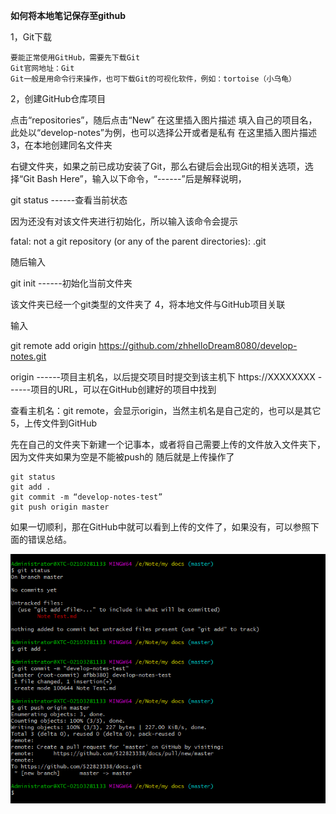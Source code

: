 **如何将本地笔记保存至github**

1，Git下载

    要能正常使用GitHub，需要先下载Git
    Git官网地址：Git
    Git一般是用命令行来操作，也可下载Git的可视化软件，例如：tortoise（小乌龟）

2，创建GitHub仓库项目

点击“repositories”，随后点击“New”
在这里插入图片描述
填入自己的项目名，此处以“develop-notes”为例，也可以选择公开或者是私有
在这里插入图片描述
3，在本地创建同名文件夹

右键文件夹，如果之前已成功安装了Git，那么右键后会出现Git的相关选项，选择“Git Bash Here”，输入以下命令，“------”后是解释说明，

git status  ------查看当前状态



因为还没有对该文件夹进行初始化，所以输入该命令会提示

fatal: not a git repository (or any of the parent directories): .git



随后输入

git init	------初始化当前文件夹



该文件夹已经一个git类型的文件夹了
4，将本地文件与GitHub项目关联

输入

git remote add origin https://github.com/zhhelloDream8080/develop-notes.git



origin ------项目主机名，以后提交项目时提交到该主机下
https://XXXXXXXX ------项目的URL，可以在GitHub创建好的项目中找到

查看主机名：git remote，会显示origin，当然主机名是自己定的，也可以是其它
5，上传文件到GitHub

先在自己的文件夹下新建一个记事本，或者将自己需要上传的文件放入文件夹下，因为文件夹如果为空是不能被push的
随后就是上传操作了

    git status
    git add .
    git commit -m “develop-notes-test”
    git push origin master

如果一切顺利，那在GitHub中就可以看到上传的文件了，如果没有，可以参照下面的错误总结。

![image-20210622232108227](如何将本地笔记保存至github.assets/image-20210622232108227.png)